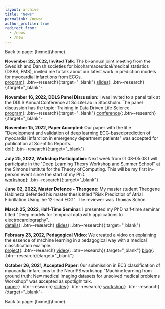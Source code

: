 ```yaml
---
layout: archive
title: "News"
permalink: /news/
author_profile: true
redirect_from:
  - /news
  - /new
---
```


Back to page: [home](\home\).

**November 22, 2022, Invited Talk**: The bi-annual joint meeting from the Swedish and Danish societies for
biopharmaceutical/medical statistics (DSBS, FMS), invited me to talk about our latest work in prediction models for 
myocardial infarctions from ECGs.\
[program](/files/pdf/other/221122_FMS_DSBS_meeting_program.pdf){: .btn--research}{:target="_blank"}
[slides](/files/pdf/slides/221122_FMS_DSBS_meeting.pdf){: .btn--research}{:target="_blank"}

**November 16, 2022, DDLS Panel Discussion**: I was invited to a panel talk at the  DDLS Annual Conference 
at SciLifeLab in Stockholm. The panel discussion has the topic: Training in Data Driven Life Science.\
[program](/files/pdf/other/221116_DDLS_program.pdf){: .btn--research}{:target="_blank"}
[conference](https://www.scilifelab.se/event/ddls-annual-conference/){: .btn--research}{:target="_blank"}


**November 15, 2022, Paper Accepted**: Our paper with the title
"Development and validation of deep learning ECG-based prediction of myocardial infarction in emergency department patients"
was accepted for publication at Scientific Reports.\
[doi](https://doi.org/10.1038/s41598-022-24254-x){: .btn--research}{:target="_blank"}

**July 25, 2022, Workshop Participation**: Next week from 01.08-05.08 I will participate in the 
"Deep Learning Theory Workshop and Summer School"
at the Simons Institute for the Theory of Computing.
This will be my first in-person event since the start of my PhD.\
[workshop](https://simons.berkeley.edu/workshops/deep-learning-theory-workshop){: .btn--research}{:target="_blank"}

**June 02, 2022, Master Defence - Theogene**: My master student Theogene Habineza defended his master thesis titled 
"Risk Prediction of Atrial Fibrillation Using the 12-lead ECG".
The reviewer was Thomas Schön.

**March 25, 2022, Half-Time Seminar**: I presented my PhD half-time seminar
titled "Deep models for temporal data with applications to electrocardiography".\
[details](/seminars/2303_halftime/){: .btn--research}
[slides](/files/pdf/slides/220325_half_time_seminar_handout.pdf){: .btn--research}{:target="_blank"}

**February 23, 2022, Pedagogical Video**: We created a video on explaining the essence of machine learning in a 
pedagogical way with a medical classification example.\
[project](/cv/social_good_video/){: .btn--research}
[video](https://www.youtube.com/watch?v=5G4cmSh4s-4){: .btn--research}{:target="_blank"}
[blog](https://educaora.com/@MachineLearningDoc){: .btn--research}{:target="_blank"}

**October 26, 2021, Accepted Paper**: Our submission in ECG classification of myocardial infarctions to the NeurIPS workshop 
"Machine learning from ground truth: New medical imaging datasets for unsolved medical problems Workshop"
was accepted as spotlight talk.\
[paper](/files/pdf/publications/21_NSTEMI_AI_Health_workshop.pdf){: .btn--research}
[slides](/files/pdf/slides/211214_neurips_gedon_handout.pdf){: .btn--research}
[workshop](https://www.nightingalescience.org/conferences-2021){: .btn--research}{:target="_blank"}

Back to page: [home](\home\).
